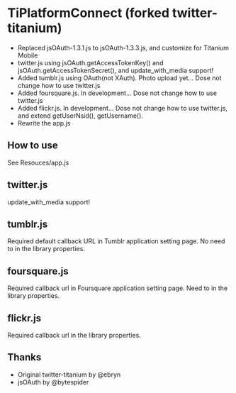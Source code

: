# TiPlatformConnect (forked twitter-titanium)
* Replaced jsOAuth-1.3.1.js to jsOAuth-1.3.3.js, and customize for Titanium Mobile
* twitter.js using jsOAuth.getAccessTokenKey() and jsOAuth.getAccessTokenSecret(), and update_with_media support!
* Added tumblr.js using OAuth(not XAuth). Photo upload yet... Dose not change how to use twitter.js
* Added foursquare.js. In development... Dose not change how to use twitter.js
* Added flickr.js. In development... Dose not change how to use twitter.js, and extend getUserNsid(), getUsername().
* Rewrite the app.js

## How to use

See Resouces/app.js

## twitter.js

update_with_media support!

## tumblr.js

Required default callback URL in Tumblr application setting page. No need to in the library properties.

## foursquare.js

Required callback url in Foursquare application setting page. Need to in the library properties.

## flickr.js

Required callback url in the library properties.

## Thanks
* Original twitter-titanium by @ebryn
* jsOAuth by @bytespider
